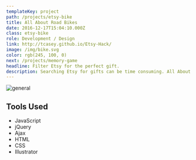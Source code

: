 ```yaml
---
templateKey: project
path: /projects/etsy-bike
title: All About Road Bikes
date: 2016-12-17T15:04:10.000Z
class: etsy-bike
role: Development / Design
link: http://tcasey.github.io/Etsy-Hack/
image: /img/bike.svg
color: rgb(245, 100, 0)
next: /projects/memory-game
headline: Filter Etsy for the perfect gift.
description: Searching Etsy for gifts can be time consuming. All About Road Bikes makes it fast & simple to find the perfect gift for that road bike enthusiast in your life.
---
```


<!-- ![about](/img/etsy-bike/etsy-bike-about.png) -->

![general](/img/etsy-bike/etsy-bike-general.png)

<!-- ![etsy-link](/img/etsy-bike/etsy-bike-link.png) -->

## Tools Used

* JavaScript
* jQuery
* Ajax
* HTML
* CSS
* Illustrator
